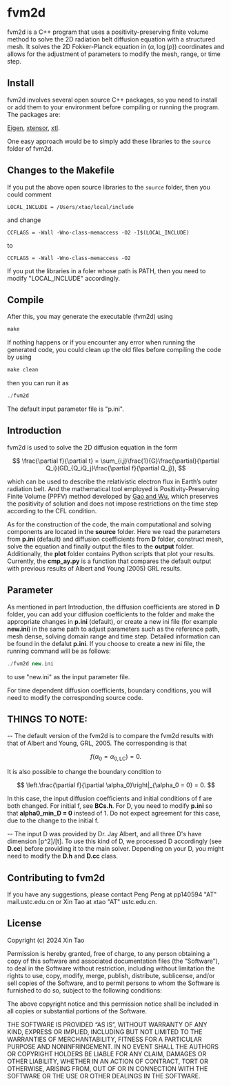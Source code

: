 # fvm2d

fvm2d is a C++ program that uses a positivity-preserving finite volume method to solve the 2D radiation belt diffusion equation with a structured mesh. It solves the 2D Fokker-Planck equation in ${(\alpha, \log(p))}$ coordinates and allows for the adjustment of parameters to modify the mesh, range, or time step.

## Install

fvm2d involves several open source C++ packages, so you need to install or add them to your environment before compiling or running the program. The packages are: 

[Eigen](https://eigen.tuxfamily.org), [xtensor](https://github.com/xtensor-stack/xtensor), [xtl](https://github.com/xtensor-stack/xtl).

One easy approach would be to simply add these libraries to the ```source``` folder of fvm2d. 

## Changes to the Makefile

If you put the above open source libraries to the ```source``` folder, then you could comment 

```
LOCAL_INCLUDE = /Users/xtao/local/include
```
and change 
```
CCFLAGS = -Wall -Wno-class-memaccess -O2 -I$(LOCAL_INCLUDE)
```
to 
```
CCFLAGS = -Wall -Wno-class-memaccess -O2 
```

If you put the libraries in a foler whose path is PATH, then you need to modify "LOCAL_INCLUDE" accordingly. 

## Compile

After this, you may generate the executable (fvm2d) using  

```C++
make
```
If nothing happens or if you encounter any error when running the generated code, you could clean up the old files before compiling the code by using 

```C++
make clean
```

then you can run it as 

```C++
./fvm2d
```

The default input parameter file is "p.ini". 

## Introduction

fvm2d is used to solve the 2D diffusion equation in the form

$$
\frac{\partial f}{\partial t} = \sum_{i,j}\frac{1}{G}\frac{\partial}{\partial Q_i}(GD_{Q_iQ_j}\frac{\partial f}{\partial Q_j}),
$$

which can be used to describe the relativistic electron flux in Earth’s outer radiation belt. And the mathematical tool employed is Positivity-Preserving Finite Volume (PPFV) method developed by [Gao and Wu](http://epubs.siam.org/doi/10.1137/140972470), which preserves the positivity of solution and does not impose restrictions on the time step according to the CFL condition.

As for the construction of the code, the main computational and solving components are located in the **source** folder. Here we read the parameters from **p.ini** (default) and diffusion coefficients from **D** folder, construct mesh, solve the equation and finally output the files to the **output** folder. Additionally, the **plot** folder contains Python scripts that plot your results. Currently, the **cmp_ay.py** is a function that compares the default output with previous results of Albert and Young (2005) GRL results. 

## Parameter

As mentioned in part Introduction, the diffusion coefficients are stored in **D** folder, you can add your diffusion coefficients to the folder and make the appropriate changes in **p.ini** (default), or create a new ini file (for example **new.ini**) in the same path to adjust parameters such as the reference path, mesh dense, solving domain range and time step. Detailed information can be found in the defalut **p.ini**. If you choose to create a new ini file, the running command will be as follows:

```C++
./fvm2d new.ini
```

to use "new.ini" as the input parameter file.

For time dependent diffusion coefficients, boundary conditions, you will need to modify the corresponding source code.

## THINGS TO NOTE:
-- The default version of the fvm2d is to compare the fvm2d results with that of Albert and Young, GRL, 2005. The corresponding is that 

$$
f(\alpha_0 = \alpha_{0,\text{LC}}) = 0.
$$

It is also possible to change the boundary condition to 

$$
\left.\frac{\partial f}{\partial \alpha_0}\right|_{\alpha_0 = 0} = 0.
$$

In this case, the input diffusion coefficients and initial conditions of f are both changed. For initial f, see **BCs.h**. For D, you need to modify **p.ini** so that **alpha0_min_D = 0** instead of 1. Do not expect agreement for this case, due to the change to the initial f.

-- The input D was provided by Dr. Jay Albert, and all three D's have dimension [p^2]/[t]. To use this kind of D, we processed D accordingly (see **D.cc**) before providing it to the main solver. Depending on your D, you might need to modify the **D.h** and **D.cc** class.

## Contributing to fvm2d

If you have any suggestions, please contact Peng Peng at pp140594 "AT" mail.ustc.edu.cn or Xin Tao at xtao "AT" ustc.edu.cn. 

## License

Copyright (c) 2024 Xin Tao 

Permission is hereby granted, free of charge, to any person obtaining a copy of this software and associated documentation files (the “Software”), to deal in the Software without restriction, including without limitation the rights to use, copy, modify, merge, publish, distribute, sublicense, and/or sell copies of the Software, and to permit persons to whom the Software is furnished to do so, subject to the following conditions:

The above copyright notice and this permission notice shall be included in all copies or substantial portions of the Software.

THE SOFTWARE IS PROVIDED “AS IS”, WITHOUT WARRANTY OF ANY KIND, EXPRESS OR IMPLIED, INCLUDING BUT NOT LIMITED TO THE WARRANTIES OF MERCHANTABILITY, FITNESS FOR A PARTICULAR PURPOSE AND NONINFRINGEMENT. IN NO EVENT SHALL THE AUTHORS OR COPYRIGHT HOLDERS BE LIABLE FOR ANY CLAIM, DAMAGES OR OTHER LIABILITY, WHETHER IN AN ACTION OF CONTRACT, TORT OR OTHERWISE, ARISING FROM, OUT OF OR IN CONNECTION WITH THE SOFTWARE OR THE USE OR OTHER DEALINGS IN THE SOFTWARE.
